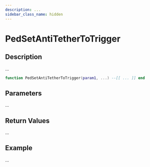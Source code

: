 ```yaml
---
description: ...
sidebar_class_name: hidden
---
```


# PedSetAntiTetherToTrigger

## Description

...

```lua
function PedSetAntiTetherToTrigger(param1, ...) --[[ ... ]] end
```

## Parameters

...

## Return Values

...

## Example

...


